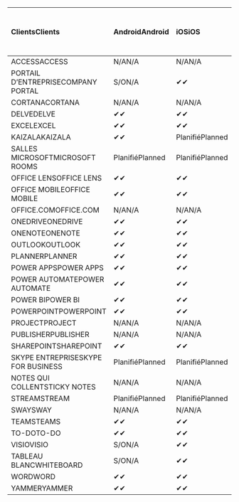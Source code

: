 <!-- This file is generated automatically. Changes made to this file will be overwritten.-->
|<span data-ttu-id="8f4fb-101">Clients</span><span class="sxs-lookup"><span data-stu-id="8f4fb-101">Clients</span></span>|<span data-ttu-id="8f4fb-102">Android</span><span class="sxs-lookup"><span data-stu-id="8f4fb-102">Android</span></span>|<span data-ttu-id="8f4fb-103">iOS</span><span class="sxs-lookup"><span data-stu-id="8f4fb-103">iOS</span></span>|<span data-ttu-id="8f4fb-104">Mac</span><span class="sxs-lookup"><span data-stu-id="8f4fb-104">Mac</span></span>|<span data-ttu-id="8f4fb-105">Windows 10</span><span class="sxs-lookup"><span data-stu-id="8f4fb-105">Windows 10</span></span><br><span data-ttu-id="8f4fb-106">Desktop</span><span class="sxs-lookup"><span data-stu-id="8f4fb-106">Desktop</span></span>|<span data-ttu-id="8f4fb-107">Windows 10</span><span class="sxs-lookup"><span data-stu-id="8f4fb-107">Windows 10</span></span><br><span data-ttu-id="8f4fb-108">Applications modernes</span><span class="sxs-lookup"><span data-stu-id="8f4fb-108">Modern Apps</span></span>|
|:-|:-|:-|:-|:-|:-|
|<span data-ttu-id="8f4fb-109">ACCESS</span><span class="sxs-lookup"><span data-stu-id="8f4fb-109">ACCESS</span></span>|<span data-ttu-id="8f4fb-110">N/A</span><span class="sxs-lookup"><span data-stu-id="8f4fb-110">N/A</span></span>|<span data-ttu-id="8f4fb-111">N/A</span><span class="sxs-lookup"><span data-stu-id="8f4fb-111">N/A</span></span>|<span data-ttu-id="8f4fb-112">N/A</span><span class="sxs-lookup"><span data-stu-id="8f4fb-112">N/A</span></span>|<span data-ttu-id="8f4fb-113">✔</span><span class="sxs-lookup"><span data-stu-id="8f4fb-113">✔</span></span>|<span data-ttu-id="8f4fb-114">S/O</span><span class="sxs-lookup"><span data-stu-id="8f4fb-114">N/A</span></span>|
|<span data-ttu-id="8f4fb-115">PORTAIL D’ENTREPRISE</span><span class="sxs-lookup"><span data-stu-id="8f4fb-115">COMPANY PORTAL</span></span>|<span data-ttu-id="8f4fb-116">S/O</span><span class="sxs-lookup"><span data-stu-id="8f4fb-116">N/A</span></span>|<span data-ttu-id="8f4fb-117">✔</span><span class="sxs-lookup"><span data-stu-id="8f4fb-117">✔</span></span>|<span data-ttu-id="8f4fb-118">Planifié</span><span class="sxs-lookup"><span data-stu-id="8f4fb-118">Planned</span></span>|<span data-ttu-id="8f4fb-119">S/O</span><span class="sxs-lookup"><span data-stu-id="8f4fb-119">N/A</span></span>|<span data-ttu-id="8f4fb-120">✔</span><span class="sxs-lookup"><span data-stu-id="8f4fb-120">✔</span></span>|
|<span data-ttu-id="8f4fb-121">CORTANA</span><span class="sxs-lookup"><span data-stu-id="8f4fb-121">CORTANA</span></span>|<span data-ttu-id="8f4fb-122">N/A</span><span class="sxs-lookup"><span data-stu-id="8f4fb-122">N/A</span></span>|<span data-ttu-id="8f4fb-123">N/A</span><span class="sxs-lookup"><span data-stu-id="8f4fb-123">N/A</span></span>|<span data-ttu-id="8f4fb-124">N/A</span><span class="sxs-lookup"><span data-stu-id="8f4fb-124">N/A</span></span>|<span data-ttu-id="8f4fb-125">N/A</span><span class="sxs-lookup"><span data-stu-id="8f4fb-125">N/A</span></span>|<span data-ttu-id="8f4fb-126">✔</span><span class="sxs-lookup"><span data-stu-id="8f4fb-126">✔</span></span>|
|<span data-ttu-id="8f4fb-127">DELVE</span><span class="sxs-lookup"><span data-stu-id="8f4fb-127">DELVE</span></span>|<span data-ttu-id="8f4fb-128">✔</span><span class="sxs-lookup"><span data-stu-id="8f4fb-128">✔</span></span>|<span data-ttu-id="8f4fb-129">✔</span><span class="sxs-lookup"><span data-stu-id="8f4fb-129">✔</span></span>|<span data-ttu-id="8f4fb-130">N/A</span><span class="sxs-lookup"><span data-stu-id="8f4fb-130">N/A</span></span>|<span data-ttu-id="8f4fb-131">N/A</span><span class="sxs-lookup"><span data-stu-id="8f4fb-131">N/A</span></span>|<span data-ttu-id="8f4fb-132">N/A</span><span class="sxs-lookup"><span data-stu-id="8f4fb-132">N/A</span></span>|
|<span data-ttu-id="8f4fb-133">EXCEL</span><span class="sxs-lookup"><span data-stu-id="8f4fb-133">EXCEL</span></span>|<span data-ttu-id="8f4fb-134">✔</span><span class="sxs-lookup"><span data-stu-id="8f4fb-134">✔</span></span>|<span data-ttu-id="8f4fb-135">✔</span><span class="sxs-lookup"><span data-stu-id="8f4fb-135">✔</span></span>|<span data-ttu-id="8f4fb-136">✔</span><span class="sxs-lookup"><span data-stu-id="8f4fb-136">✔</span></span>|<span data-ttu-id="8f4fb-137">✔</span><span class="sxs-lookup"><span data-stu-id="8f4fb-137">✔</span></span>|<span data-ttu-id="8f4fb-138">✔</span><span class="sxs-lookup"><span data-stu-id="8f4fb-138">✔</span></span>|
|<span data-ttu-id="8f4fb-139">KAIZALA</span><span class="sxs-lookup"><span data-stu-id="8f4fb-139">KAIZALA</span></span>|<span data-ttu-id="8f4fb-140">✔</span><span class="sxs-lookup"><span data-stu-id="8f4fb-140">✔</span></span>|<span data-ttu-id="8f4fb-141">Planifié</span><span class="sxs-lookup"><span data-stu-id="8f4fb-141">Planned</span></span>|<span data-ttu-id="8f4fb-142">N/A</span><span class="sxs-lookup"><span data-stu-id="8f4fb-142">N/A</span></span>|<span data-ttu-id="8f4fb-143">N/A</span><span class="sxs-lookup"><span data-stu-id="8f4fb-143">N/A</span></span>|<span data-ttu-id="8f4fb-144">N/A</span><span class="sxs-lookup"><span data-stu-id="8f4fb-144">N/A</span></span>|
|<span data-ttu-id="8f4fb-145">SALLES MICROSOFT</span><span class="sxs-lookup"><span data-stu-id="8f4fb-145">MICROSOFT ROOMS</span></span>|<span data-ttu-id="8f4fb-146">Planifié</span><span class="sxs-lookup"><span data-stu-id="8f4fb-146">Planned</span></span>|<span data-ttu-id="8f4fb-147">Planifié</span><span class="sxs-lookup"><span data-stu-id="8f4fb-147">Planned</span></span>|<span data-ttu-id="8f4fb-148">N/A</span><span class="sxs-lookup"><span data-stu-id="8f4fb-148">N/A</span></span>|<span data-ttu-id="8f4fb-149">N/A</span><span class="sxs-lookup"><span data-stu-id="8f4fb-149">N/A</span></span>|<span data-ttu-id="8f4fb-150">N/A</span><span class="sxs-lookup"><span data-stu-id="8f4fb-150">N/A</span></span>|
|<span data-ttu-id="8f4fb-151">OFFICE LENS</span><span class="sxs-lookup"><span data-stu-id="8f4fb-151">OFFICE LENS</span></span>|<span data-ttu-id="8f4fb-152">✔</span><span class="sxs-lookup"><span data-stu-id="8f4fb-152">✔</span></span>|<span data-ttu-id="8f4fb-153">✔</span><span class="sxs-lookup"><span data-stu-id="8f4fb-153">✔</span></span>|<span data-ttu-id="8f4fb-154">N/A</span><span class="sxs-lookup"><span data-stu-id="8f4fb-154">N/A</span></span>|<span data-ttu-id="8f4fb-155">N/A</span><span class="sxs-lookup"><span data-stu-id="8f4fb-155">N/A</span></span>|<span data-ttu-id="8f4fb-156">N/A</span><span class="sxs-lookup"><span data-stu-id="8f4fb-156">N/A</span></span>|
|<span data-ttu-id="8f4fb-157">OFFICE MOBILE</span><span class="sxs-lookup"><span data-stu-id="8f4fb-157">OFFICE MOBILE</span></span>|<span data-ttu-id="8f4fb-158">✔</span><span class="sxs-lookup"><span data-stu-id="8f4fb-158">✔</span></span>|<span data-ttu-id="8f4fb-159">✔</span><span class="sxs-lookup"><span data-stu-id="8f4fb-159">✔</span></span>|<span data-ttu-id="8f4fb-160">N/A</span><span class="sxs-lookup"><span data-stu-id="8f4fb-160">N/A</span></span>|<span data-ttu-id="8f4fb-161">N/A</span><span class="sxs-lookup"><span data-stu-id="8f4fb-161">N/A</span></span>|<span data-ttu-id="8f4fb-162">N/A</span><span class="sxs-lookup"><span data-stu-id="8f4fb-162">N/A</span></span>|
|<span data-ttu-id="8f4fb-163">OFFICE.COM</span><span class="sxs-lookup"><span data-stu-id="8f4fb-163">OFFICE.COM</span></span>|<span data-ttu-id="8f4fb-164">N/A</span><span class="sxs-lookup"><span data-stu-id="8f4fb-164">N/A</span></span>|<span data-ttu-id="8f4fb-165">N/A</span><span class="sxs-lookup"><span data-stu-id="8f4fb-165">N/A</span></span>|<span data-ttu-id="8f4fb-166">N/A</span><span class="sxs-lookup"><span data-stu-id="8f4fb-166">N/A</span></span>|<span data-ttu-id="8f4fb-167">N/A</span><span class="sxs-lookup"><span data-stu-id="8f4fb-167">N/A</span></span>|<span data-ttu-id="8f4fb-168">✔</span><span class="sxs-lookup"><span data-stu-id="8f4fb-168">✔</span></span>|
|<span data-ttu-id="8f4fb-169">ONEDRIVE</span><span class="sxs-lookup"><span data-stu-id="8f4fb-169">ONEDRIVE</span></span>|<span data-ttu-id="8f4fb-170">✔</span><span class="sxs-lookup"><span data-stu-id="8f4fb-170">✔</span></span>|<span data-ttu-id="8f4fb-171">✔</span><span class="sxs-lookup"><span data-stu-id="8f4fb-171">✔</span></span>|<span data-ttu-id="8f4fb-172">Planifié</span><span class="sxs-lookup"><span data-stu-id="8f4fb-172">Planned</span></span>|<span data-ttu-id="8f4fb-173">✔</span><span class="sxs-lookup"><span data-stu-id="8f4fb-173">✔</span></span>|<span data-ttu-id="8f4fb-174">✔</span><span class="sxs-lookup"><span data-stu-id="8f4fb-174">✔</span></span>|
|<span data-ttu-id="8f4fb-175">ONENOTE</span><span class="sxs-lookup"><span data-stu-id="8f4fb-175">ONENOTE</span></span>|<span data-ttu-id="8f4fb-176">✔</span><span class="sxs-lookup"><span data-stu-id="8f4fb-176">✔</span></span>|<span data-ttu-id="8f4fb-177">✔</span><span class="sxs-lookup"><span data-stu-id="8f4fb-177">✔</span></span>|<span data-ttu-id="8f4fb-178">✔</span><span class="sxs-lookup"><span data-stu-id="8f4fb-178">✔</span></span>|<span data-ttu-id="8f4fb-179">Planifié</span><span class="sxs-lookup"><span data-stu-id="8f4fb-179">Planned</span></span>|<span data-ttu-id="8f4fb-180">✔</span><span class="sxs-lookup"><span data-stu-id="8f4fb-180">✔</span></span>|
|<span data-ttu-id="8f4fb-181">OUTLOOK</span><span class="sxs-lookup"><span data-stu-id="8f4fb-181">OUTLOOK</span></span>|<span data-ttu-id="8f4fb-182">✔</span><span class="sxs-lookup"><span data-stu-id="8f4fb-182">✔</span></span>|<span data-ttu-id="8f4fb-183">✔</span><span class="sxs-lookup"><span data-stu-id="8f4fb-183">✔</span></span>|<span data-ttu-id="8f4fb-184">Planifié</span><span class="sxs-lookup"><span data-stu-id="8f4fb-184">Planned</span></span>|<span data-ttu-id="8f4fb-185">✔</span><span class="sxs-lookup"><span data-stu-id="8f4fb-185">✔</span></span>|<span data-ttu-id="8f4fb-186">✔</span><span class="sxs-lookup"><span data-stu-id="8f4fb-186">✔</span></span>|
|<span data-ttu-id="8f4fb-187">PLANNER</span><span class="sxs-lookup"><span data-stu-id="8f4fb-187">PLANNER</span></span>|<span data-ttu-id="8f4fb-188">✔</span><span class="sxs-lookup"><span data-stu-id="8f4fb-188">✔</span></span>|<span data-ttu-id="8f4fb-189">✔</span><span class="sxs-lookup"><span data-stu-id="8f4fb-189">✔</span></span>|<span data-ttu-id="8f4fb-190">N/A</span><span class="sxs-lookup"><span data-stu-id="8f4fb-190">N/A</span></span>|<span data-ttu-id="8f4fb-191">N/A</span><span class="sxs-lookup"><span data-stu-id="8f4fb-191">N/A</span></span>|<span data-ttu-id="8f4fb-192">N/A</span><span class="sxs-lookup"><span data-stu-id="8f4fb-192">N/A</span></span>|
|<span data-ttu-id="8f4fb-193">POWER APPS</span><span class="sxs-lookup"><span data-stu-id="8f4fb-193">POWER APPS</span></span>|<span data-ttu-id="8f4fb-194">✔</span><span class="sxs-lookup"><span data-stu-id="8f4fb-194">✔</span></span>|<span data-ttu-id="8f4fb-195">✔</span><span class="sxs-lookup"><span data-stu-id="8f4fb-195">✔</span></span>|<span data-ttu-id="8f4fb-196">N/A</span><span class="sxs-lookup"><span data-stu-id="8f4fb-196">N/A</span></span>|<span data-ttu-id="8f4fb-197">N/A</span><span class="sxs-lookup"><span data-stu-id="8f4fb-197">N/A</span></span>|<span data-ttu-id="8f4fb-198">Planifié</span><span class="sxs-lookup"><span data-stu-id="8f4fb-198">Planned</span></span>|
|<span data-ttu-id="8f4fb-199">POWER AUTOMATE</span><span class="sxs-lookup"><span data-stu-id="8f4fb-199">POWER AUTOMATE</span></span>|<span data-ttu-id="8f4fb-200">✔</span><span class="sxs-lookup"><span data-stu-id="8f4fb-200">✔</span></span>|<span data-ttu-id="8f4fb-201">✔</span><span class="sxs-lookup"><span data-stu-id="8f4fb-201">✔</span></span>|<span data-ttu-id="8f4fb-202">N/A</span><span class="sxs-lookup"><span data-stu-id="8f4fb-202">N/A</span></span>|<span data-ttu-id="8f4fb-203">N/A</span><span class="sxs-lookup"><span data-stu-id="8f4fb-203">N/A</span></span>|<span data-ttu-id="8f4fb-204">N/A</span><span class="sxs-lookup"><span data-stu-id="8f4fb-204">N/A</span></span>|
|<span data-ttu-id="8f4fb-205">POWER BI</span><span class="sxs-lookup"><span data-stu-id="8f4fb-205">POWER BI</span></span>|<span data-ttu-id="8f4fb-206">✔</span><span class="sxs-lookup"><span data-stu-id="8f4fb-206">✔</span></span>|<span data-ttu-id="8f4fb-207">✔</span><span class="sxs-lookup"><span data-stu-id="8f4fb-207">✔</span></span>|<span data-ttu-id="8f4fb-208">S/O</span><span class="sxs-lookup"><span data-stu-id="8f4fb-208">N/A</span></span>|<span data-ttu-id="8f4fb-209">Planifié</span><span class="sxs-lookup"><span data-stu-id="8f4fb-209">Planned</span></span>|<span data-ttu-id="8f4fb-210">✔</span><span class="sxs-lookup"><span data-stu-id="8f4fb-210">✔</span></span>|
|<span data-ttu-id="8f4fb-211">POWERPOINT</span><span class="sxs-lookup"><span data-stu-id="8f4fb-211">POWERPOINT</span></span>|<span data-ttu-id="8f4fb-212">✔</span><span class="sxs-lookup"><span data-stu-id="8f4fb-212">✔</span></span>|<span data-ttu-id="8f4fb-213">✔</span><span class="sxs-lookup"><span data-stu-id="8f4fb-213">✔</span></span>|<span data-ttu-id="8f4fb-214">✔</span><span class="sxs-lookup"><span data-stu-id="8f4fb-214">✔</span></span>|<span data-ttu-id="8f4fb-215">✔</span><span class="sxs-lookup"><span data-stu-id="8f4fb-215">✔</span></span>|<span data-ttu-id="8f4fb-216">✔</span><span class="sxs-lookup"><span data-stu-id="8f4fb-216">✔</span></span>|
|<span data-ttu-id="8f4fb-217">PROJECT</span><span class="sxs-lookup"><span data-stu-id="8f4fb-217">PROJECT</span></span>|<span data-ttu-id="8f4fb-218">N/A</span><span class="sxs-lookup"><span data-stu-id="8f4fb-218">N/A</span></span>|<span data-ttu-id="8f4fb-219">N/A</span><span class="sxs-lookup"><span data-stu-id="8f4fb-219">N/A</span></span>|<span data-ttu-id="8f4fb-220">N/A</span><span class="sxs-lookup"><span data-stu-id="8f4fb-220">N/A</span></span>|<span data-ttu-id="8f4fb-221">✔</span><span class="sxs-lookup"><span data-stu-id="8f4fb-221">✔</span></span>|<span data-ttu-id="8f4fb-222">S/O</span><span class="sxs-lookup"><span data-stu-id="8f4fb-222">N/A</span></span>|
|<span data-ttu-id="8f4fb-223">PUBLISHER</span><span class="sxs-lookup"><span data-stu-id="8f4fb-223">PUBLISHER</span></span>|<span data-ttu-id="8f4fb-224">N/A</span><span class="sxs-lookup"><span data-stu-id="8f4fb-224">N/A</span></span>|<span data-ttu-id="8f4fb-225">N/A</span><span class="sxs-lookup"><span data-stu-id="8f4fb-225">N/A</span></span>|<span data-ttu-id="8f4fb-226">N/A</span><span class="sxs-lookup"><span data-stu-id="8f4fb-226">N/A</span></span>|<span data-ttu-id="8f4fb-227">✔</span><span class="sxs-lookup"><span data-stu-id="8f4fb-227">✔</span></span>|<span data-ttu-id="8f4fb-228">S/O</span><span class="sxs-lookup"><span data-stu-id="8f4fb-228">N/A</span></span>|
|<span data-ttu-id="8f4fb-229">SHAREPOINT</span><span class="sxs-lookup"><span data-stu-id="8f4fb-229">SHAREPOINT</span></span>|<span data-ttu-id="8f4fb-230">✔</span><span class="sxs-lookup"><span data-stu-id="8f4fb-230">✔</span></span>|<span data-ttu-id="8f4fb-231">✔</span><span class="sxs-lookup"><span data-stu-id="8f4fb-231">✔</span></span>|<span data-ttu-id="8f4fb-232">N/A</span><span class="sxs-lookup"><span data-stu-id="8f4fb-232">N/A</span></span>|<span data-ttu-id="8f4fb-233">N/A</span><span class="sxs-lookup"><span data-stu-id="8f4fb-233">N/A</span></span>|<span data-ttu-id="8f4fb-234">N/A</span><span class="sxs-lookup"><span data-stu-id="8f4fb-234">N/A</span></span>|
|<span data-ttu-id="8f4fb-235">SKYPE ENTREPRISE</span><span class="sxs-lookup"><span data-stu-id="8f4fb-235">SKYPE FOR BUSINESS</span></span>|<span data-ttu-id="8f4fb-236">Planifié</span><span class="sxs-lookup"><span data-stu-id="8f4fb-236">Planned</span></span>|<span data-ttu-id="8f4fb-237">Planifié</span><span class="sxs-lookup"><span data-stu-id="8f4fb-237">Planned</span></span>|<span data-ttu-id="8f4fb-238">N/A</span><span class="sxs-lookup"><span data-stu-id="8f4fb-238">N/A</span></span>|<span data-ttu-id="8f4fb-239">N/A</span><span class="sxs-lookup"><span data-stu-id="8f4fb-239">N/A</span></span>|<span data-ttu-id="8f4fb-240">N/A</span><span class="sxs-lookup"><span data-stu-id="8f4fb-240">N/A</span></span>|
|<span data-ttu-id="8f4fb-241">NOTES QUI COLLENT</span><span class="sxs-lookup"><span data-stu-id="8f4fb-241">STICKY NOTES</span></span>|<span data-ttu-id="8f4fb-242">N/A</span><span class="sxs-lookup"><span data-stu-id="8f4fb-242">N/A</span></span>|<span data-ttu-id="8f4fb-243">N/A</span><span class="sxs-lookup"><span data-stu-id="8f4fb-243">N/A</span></span>|<span data-ttu-id="8f4fb-244">N/A</span><span class="sxs-lookup"><span data-stu-id="8f4fb-244">N/A</span></span>|<span data-ttu-id="8f4fb-245">N/A</span><span class="sxs-lookup"><span data-stu-id="8f4fb-245">N/A</span></span>|<span data-ttu-id="8f4fb-246">✔</span><span class="sxs-lookup"><span data-stu-id="8f4fb-246">✔</span></span>|
|<span data-ttu-id="8f4fb-247">STREAM</span><span class="sxs-lookup"><span data-stu-id="8f4fb-247">STREAM</span></span>|<span data-ttu-id="8f4fb-248">Planifié</span><span class="sxs-lookup"><span data-stu-id="8f4fb-248">Planned</span></span>|<span data-ttu-id="8f4fb-249">Planifié</span><span class="sxs-lookup"><span data-stu-id="8f4fb-249">Planned</span></span>|<span data-ttu-id="8f4fb-250">N/A</span><span class="sxs-lookup"><span data-stu-id="8f4fb-250">N/A</span></span>|<span data-ttu-id="8f4fb-251">N/A</span><span class="sxs-lookup"><span data-stu-id="8f4fb-251">N/A</span></span>|<span data-ttu-id="8f4fb-252">N/A</span><span class="sxs-lookup"><span data-stu-id="8f4fb-252">N/A</span></span>|
|<span data-ttu-id="8f4fb-253">SWAY</span><span class="sxs-lookup"><span data-stu-id="8f4fb-253">SWAY</span></span>|<span data-ttu-id="8f4fb-254">N/A</span><span class="sxs-lookup"><span data-stu-id="8f4fb-254">N/A</span></span>|<span data-ttu-id="8f4fb-255">N/A</span><span class="sxs-lookup"><span data-stu-id="8f4fb-255">N/A</span></span>|<span data-ttu-id="8f4fb-256">N/A</span><span class="sxs-lookup"><span data-stu-id="8f4fb-256">N/A</span></span>|<span data-ttu-id="8f4fb-257">N/A</span><span class="sxs-lookup"><span data-stu-id="8f4fb-257">N/A</span></span>|<span data-ttu-id="8f4fb-258">✔</span><span class="sxs-lookup"><span data-stu-id="8f4fb-258">✔</span></span>|
|<span data-ttu-id="8f4fb-259">TEAMS</span><span class="sxs-lookup"><span data-stu-id="8f4fb-259">TEAMS</span></span>|<span data-ttu-id="8f4fb-260">✔</span><span class="sxs-lookup"><span data-stu-id="8f4fb-260">✔</span></span>|<span data-ttu-id="8f4fb-261">✔</span><span class="sxs-lookup"><span data-stu-id="8f4fb-261">✔</span></span>|<span data-ttu-id="8f4fb-262">Planifié</span><span class="sxs-lookup"><span data-stu-id="8f4fb-262">Planned</span></span>|<span data-ttu-id="8f4fb-263">Planifié</span><span class="sxs-lookup"><span data-stu-id="8f4fb-263">Planned</span></span>|<span data-ttu-id="8f4fb-264">S/O</span><span class="sxs-lookup"><span data-stu-id="8f4fb-264">N/A</span></span>|
|<span data-ttu-id="8f4fb-265">TO-DO</span><span class="sxs-lookup"><span data-stu-id="8f4fb-265">TO-DO</span></span>|<span data-ttu-id="8f4fb-266">✔</span><span class="sxs-lookup"><span data-stu-id="8f4fb-266">✔</span></span>|<span data-ttu-id="8f4fb-267">✔</span><span class="sxs-lookup"><span data-stu-id="8f4fb-267">✔</span></span>|<span data-ttu-id="8f4fb-268">N/A</span><span class="sxs-lookup"><span data-stu-id="8f4fb-268">N/A</span></span>|<span data-ttu-id="8f4fb-269">N/A</span><span class="sxs-lookup"><span data-stu-id="8f4fb-269">N/A</span></span>|<span data-ttu-id="8f4fb-270">✔</span><span class="sxs-lookup"><span data-stu-id="8f4fb-270">✔</span></span>|
|<span data-ttu-id="8f4fb-271">VISIO</span><span class="sxs-lookup"><span data-stu-id="8f4fb-271">VISIO</span></span>|<span data-ttu-id="8f4fb-272">S/O</span><span class="sxs-lookup"><span data-stu-id="8f4fb-272">N/A</span></span>|<span data-ttu-id="8f4fb-273">✔</span><span class="sxs-lookup"><span data-stu-id="8f4fb-273">✔</span></span>|<span data-ttu-id="8f4fb-274">S/O</span><span class="sxs-lookup"><span data-stu-id="8f4fb-274">N/A</span></span>|<span data-ttu-id="8f4fb-275">✔</span><span class="sxs-lookup"><span data-stu-id="8f4fb-275">✔</span></span>|<span data-ttu-id="8f4fb-276">S/O</span><span class="sxs-lookup"><span data-stu-id="8f4fb-276">N/A</span></span>|
|<span data-ttu-id="8f4fb-277">TABLEAU BLANC</span><span class="sxs-lookup"><span data-stu-id="8f4fb-277">WHITEBOARD</span></span>|<span data-ttu-id="8f4fb-278">S/O</span><span class="sxs-lookup"><span data-stu-id="8f4fb-278">N/A</span></span>|<span data-ttu-id="8f4fb-279">✔</span><span class="sxs-lookup"><span data-stu-id="8f4fb-279">✔</span></span>|<span data-ttu-id="8f4fb-280">N/A</span><span class="sxs-lookup"><span data-stu-id="8f4fb-280">N/A</span></span>|<span data-ttu-id="8f4fb-281">N/A</span><span class="sxs-lookup"><span data-stu-id="8f4fb-281">N/A</span></span>|<span data-ttu-id="8f4fb-282">✔</span><span class="sxs-lookup"><span data-stu-id="8f4fb-282">✔</span></span>|
|<span data-ttu-id="8f4fb-283">WORD</span><span class="sxs-lookup"><span data-stu-id="8f4fb-283">WORD</span></span>|<span data-ttu-id="8f4fb-284">✔</span><span class="sxs-lookup"><span data-stu-id="8f4fb-284">✔</span></span>|<span data-ttu-id="8f4fb-285">✔</span><span class="sxs-lookup"><span data-stu-id="8f4fb-285">✔</span></span>|<span data-ttu-id="8f4fb-286">✔</span><span class="sxs-lookup"><span data-stu-id="8f4fb-286">✔</span></span>|<span data-ttu-id="8f4fb-287">✔</span><span class="sxs-lookup"><span data-stu-id="8f4fb-287">✔</span></span>|<span data-ttu-id="8f4fb-288">✔</span><span class="sxs-lookup"><span data-stu-id="8f4fb-288">✔</span></span>|
|<span data-ttu-id="8f4fb-289">YAMMER</span><span class="sxs-lookup"><span data-stu-id="8f4fb-289">YAMMER</span></span>|<span data-ttu-id="8f4fb-290">✔</span><span class="sxs-lookup"><span data-stu-id="8f4fb-290">✔</span></span>|<span data-ttu-id="8f4fb-291">✔</span><span class="sxs-lookup"><span data-stu-id="8f4fb-291">✔</span></span>|<span data-ttu-id="8f4fb-292">S/O</span><span class="sxs-lookup"><span data-stu-id="8f4fb-292">N/A</span></span>|<span data-ttu-id="8f4fb-293">Planifié</span><span class="sxs-lookup"><span data-stu-id="8f4fb-293">Planned</span></span>|<span data-ttu-id="8f4fb-294">S/O</span><span class="sxs-lookup"><span data-stu-id="8f4fb-294">N/A</span></span>|
